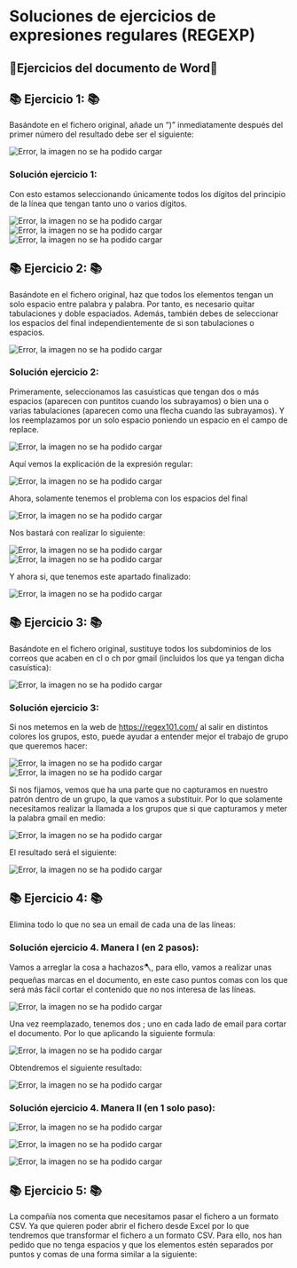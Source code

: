 # Soluciones de ejercicios de expresiones regulares (REGEXP)
## 📖Ejercicios del documento de Word📖 

## 📚 **Ejercicio 1:** 📚
Basándote en el fichero original, añade un “)” inmediatamente después del primer número del resultado debe ser el siguiente:   

![Error, la imagen no se ha podido cargar](https://github.com/DavidBernalGonzalez/SolucionesEjerciciosBootcampJava/blob/main/1.%20Regexp/ejercicio-entregable/Exercice01.png "Enunciado ejercicio 1")

### **Solución ejercicio 1:**  
Con esto estamos seleccionando únicamente todos los dígitos del principio de la línea que tengan tanto uno o varios dígitos.  

![Error, la imagen no se ha podido cargar](https://github.com/DavidBernalGonzalez/SolucionesEjerciciosBootcampJava/blob/main/1.%20Regexp/ejercicio-entregable/Solucion1.png "Solución ejercicio 1")
![Error, la imagen no se ha podido cargar](https://github.com/DavidBernalGonzalez/SolucionesEjerciciosBootcampJava/blob/main/1.%20Regexp/ejercicio-entregable/Solucion1-3.png "Solución ejercicio 1")
![Error, la imagen no se ha podido cargar](https://github.com/DavidBernalGonzalez/SolucionesEjerciciosBootcampJava/blob/main/1.%20Regexp/ejercicio-entregable/Solucion1-2.png "Solución ejercicio 1")

## 📚 **Ejercicio 2:** 📚
Basándote en el fichero original, haz que todos los elementos tengan un solo espacio entre palabra y palabra. Por tanto, es necesario quitar tabulaciones y doble espaciados. Además, también debes de seleccionar los espacios del final independientemente de si son tabulaciones o espacios.  

![Error, la imagen no se ha podido cargar](https://github.com/DavidBernalGonzalez/SolucionesEjerciciosBootcampJava/blob/main/1.%20Regexp/ejercicio-entregable/Exercice02.png "Enunciado ejercicio 2")

### **Solución ejercicio 2:**  
Primeramente, seleccionamos las casuisticas que tengan dos o más espacios (aparecen con puntitos cuando los subrayamos) o bien una o varias tabulaciones (aparecen como una flecha cuando las subrayamos). Y los reemplazamos por un solo espacio poniendo un espacio en el campo de replace.  

![Error, la imagen no se ha podido cargar](https://github.com/DavidBernalGonzalez/SolucionesEjerciciosBootcampJava/blob/main/1.%20Regexp/ejercicio-entregable/Solucion2.png "Solución ejercicio 2")  

Aquí vemos la explicación de la expresión regular:  

![Error, la imagen no se ha podido cargar](https://github.com/DavidBernalGonzalez/SolucionesEjerciciosBootcampJava/blob/main/1.%20Regexp/ejercicio-entregable/Solucion2-2.png "Solución ejercicio 2")  

Ahora, solamente tenemos el problema con los espacios del final  

![Error, la imagen no se ha podido cargar](https://github.com/DavidBernalGonzalez/SolucionesEjerciciosBootcampJava/blob/main/1.%20Regexp/ejercicio-entregable/Solucion2-3.png "Solución ejercicio 2")  

Nos bastará con realizar lo siguiente:  

![Error, la imagen no se ha podido cargar](https://github.com/DavidBernalGonzalez/SolucionesEjerciciosBootcampJava/blob/main/1.%20Regexp/ejercicio-entregable/Solucion2-4.png "Solución ejercicio 2")  
![Error, la imagen no se ha podido cargar](https://github.com/DavidBernalGonzalez/SolucionesEjerciciosBootcampJava/blob/main/1.%20Regexp/ejercicio-entregable/Solucion2-6.png "Solución ejercicio 2")    

Y ahora si, que tenemos este apartado finalizado:  

![Error, la imagen no se ha podido cargar](https://github.com/DavidBernalGonzalez/SolucionesEjerciciosBootcampJava/blob/main/1.%20Regexp/ejercicio-entregable/Solucion2-5.png "Solución ejercicio 2")  

## 📚 **Ejercicio 3:** 📚
Basándote en el fichero original, sustituye todos los subdominios de los correos que acaben en cl o ch por gmail (incluidos los que ya tengan dicha casuística):  

![Error, la imagen no se ha podido cargar](https://github.com/DavidBernalGonzalez/SolucionesEjerciciosBootcampJava/blob/main/1.%20Regexp/ejercicio-entregable/Exercice03.png "Enunciado ejercicio 3")  

### **Solución ejercicio 3:**  

Si nos metemos en la web de https://regex101.com/ al salir en distintos colores los grupos, esto, puede ayudar a entender mejor el trabajo de grupo que queremos hacer:  

![Error, la imagen no se ha podido cargar](https://github.com/DavidBernalGonzalez/SolucionesEjerciciosBootcampJava/blob/main/1.%20Regexp/ejercicio-entregable/Solucion3-1.png "Solución ejercicio 3")  
![Error, la imagen no se ha podido cargar](https://github.com/DavidBernalGonzalez/SolucionesEjerciciosBootcampJava/blob/main/1.%20Regexp/ejercicio-entregable/Solucion3-2.png "Solución ejercicio 3")  

Si nos fijamos, vemos que ha una parte que no capturamos en nuestro patrón dentro de un grupo, la que vamos a substituir. Por lo que solamente necesitamos realizar la llamada a los grupos que si que capturamos y meter la palabra gmail en medio:  

![Error, la imagen no se ha podido cargar](https://github.com/DavidBernalGonzalez/SolucionesEjerciciosBootcampJava/blob/main/1.%20Regexp/ejercicio-entregable/Solucion3-3.png "Solución ejercicio 3")  

El resultado será el siguiente:  

![Error, la imagen no se ha podido cargar](https://github.com/DavidBernalGonzalez/SolucionesEjerciciosBootcampJava/blob/main/1.%20Regexp/ejercicio-entregable/Solucion3-4.png "Solución ejercicio 3")  

## 📚 **Ejercicio 4:** 📚
Elimina todo lo que no sea un email de cada una de las líneas:

### **Solución ejercicio 4. Manera I (en 2 pasos):**  

Vamos a arreglar la cosa a hachazos🪓, para ello, vamos a realizar unas pequeñas marcas en el documento, en este caso puntos comas con los que será más fácil cortar el contenido que no nos interesa de las líneas.

![Error, la imagen no se ha podido cargar](https://github.com/DavidBernalGonzalez/SolucionesEjerciciosBootcampJava/blob/main/1.%20Regexp/ejercicio-entregable/Solucion4.png "Solución ejercicio 4")  

Una vez reemplazado, tenemos dos ; uno en cada lado de email para cortar el documento. Por lo que aplicando la siguiente formula:

![Error, la imagen no se ha podido cargar](https://github.com/DavidBernalGonzalez/SolucionesEjerciciosBootcampJava/blob/main/1.%20Regexp/ejercicio-entregable/Solucion4-2.png "Solución ejercicio 4")  

Obtendremos el siguiente resultado:  

![Error, la imagen no se ha podido cargar](https://github.com/DavidBernalGonzalez/SolucionesEjerciciosBootcampJava/blob/main/1.%20Regexp/ejercicio-entregable/Solucion4-3.png "Solución ejercicio 4") 

### **Solución ejercicio 4. Manera II (en 1 solo paso):**  

![Error, la imagen no se ha podido cargar](https://github.com/DavidBernalGonzalez/SolucionesEjerciciosBootcampJava/blob/main/1.%20Regexp/ejercicio-entregable/Solucion4-B.png "Solución ejercicio 4")  

![Error, la imagen no se ha podido cargar](https://github.com/DavidBernalGonzalez/SolucionesEjerciciosBootcampJava/blob/main/1.%20Regexp/ejercicio-entregable/Solucion4-B-2.png "Solución ejercicio 4")  

![Error, la imagen no se ha podido cargar](https://github.com/DavidBernalGonzalez/SolucionesEjerciciosBootcampJava/blob/main/1.%20Regexp/ejercicio-entregable/Solucion4-3.png "Solución ejercicio 4")

## 📚 **Ejercicio 5:** 📚
La compañía nos comenta que necesitamos pasar el fichero a un formato CSV. Ya que quieren poder abrir el fichero desde Excel por lo que tendremos que transformar el fichero a un formato CSV. Para ello, nos han pedido que no tenga espacios y que los elementos
estén separados por puntos y comas de una forma similar a la siguiente:
